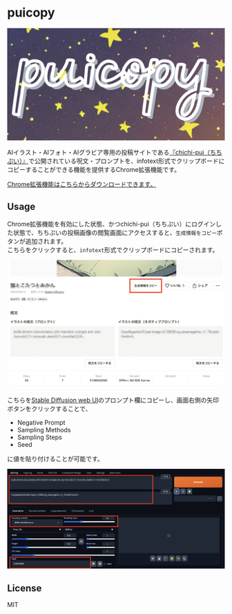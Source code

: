 # puicopy

![logo image](./logo/logo.png)

AIイラスト・AIフォト・AIグラビア専用の投稿サイトである[『chichi-pui（ちちぷい）』](https://www.chichi-pui.com/)で公開されている呪文・プロンプトを、infotext形式でクリップボードにコピーすることができる機能を提供するChrome拡張機能です。

[Chrome拡張機能はこちらからダウンロードできます。](https://chrome.google.com/webstore/detail/puicopy-copy-to-clipboard/jncfknbdioaeiklmhgcoppljffappgkk)

## Usage
Chrome拡張機能を有効にした状態、かつchichi-pui（ちちぷい）にログインした状態で、ちちぷいの投稿画像の閲覧画面にアクセスすると、`生成情報をコピー`ボタンが追加されます。  
こちらをクリックすると、`infotext`形式でクリップボードにコピーされます。

![『生成情報をコピー』ボタンに関するスクリーンショット画像](./screenshots/puicopy_usage01.png)

こちらを[Stable Diffusion web UI](https://github.com/AUTOMATIC1111/stable-diffusion-webui)のプロンプト欄にコピーし、画面右側の矢印ボタンをクリックすることで、

* Negative Prompt
* Sampling Methods
* Sampling Steps
* Seed

に値を貼り付けることが可能です。


![『Stable Diffusion web UI』にinfotextをペーストした際のスクリーンショット画像](./screenshots/puicopy_usage02.png)

## License

MIT
